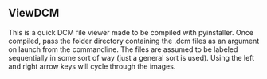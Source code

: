 ## ViewDCM

This is a quick DCM file viewer made to be compiled with pyinstaller. Once compiled, pass the folder directory containing the .dcm files as an argument on launch from the commandline. The files are assumed to be labeled sequentially in some sort of way (just a general sort is used). Using the left and right arrow keys will cycle through the images.
